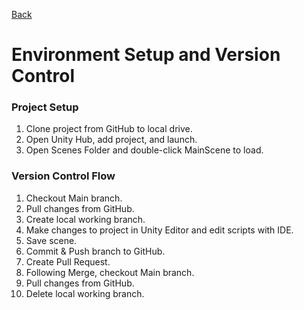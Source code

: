 [Back](PacificBattle/blob/main/README.md#project-wikis)

# Environment Setup and Version Control

### Project Setup
1. Clone project from GitHub to local drive.
2. Open Unity Hub, add project, and launch.  
3. Open Scenes Folder and double-click MainScene to load. 
  
### Version Control Flow
1. Checkout Main branch.
2. Pull changes from GitHub.
3. Create local working branch.
4. Make changes to project in Unity Editor and edit scripts with IDE.
5. Save scene.
6. Commit & Push branch to GitHub.
7. Create Pull Request.
9. Following Merge, checkout Main branch.
10. Pull changes from GitHub.
11. Delete local working branch.
